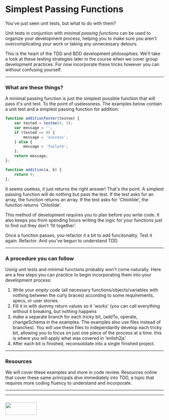 # Simplest Passing Functions
You've just seen unit tests, but what to do with them?  

Unit tests in conjuntion with _minimal passing functions_ can be used to organize your development process, helping you to make sure you aren't overcomplicating your work or taking any unnecessary detours.  

This is the heart of the TDD and BDD development philosophies.  We'll take a look at these testing strategies later in the course when we cover group development practices.  For now incorporate these tricks however you can without confusing yourself.
___
### What are these things?

A minimal passing function is just the simplest possible function that will pass it's unit test.  To the point of uselessness.  The examples below contain a unit test and a simplest passing function for addition:
 
```javascript
function additionTester(testee) {
	var tested = testee(4, 5);
	var message = '';
	if (tested == 9) {
		message = 'success';
	} else {
		message = 'failure';
	};
	return message;
};

function addition(a, b) {
	return 9;
};
```
It seems useless, it just returns the right answer!  That's the point.  A simplest passing function will do nothing but pass the test.  If the test asks for an array, the function returns an array.  If the test asks for 'Chlotilde', the function returns 'Chlotilde'.

This method of development requires you to plan before you write code. It also keeps you from spending hours writing the logic for your functions just to find out they don't 'fit together'.  

Once a function passes, you refactor it a bit to add funcitonality.  Test it again.  Refactor. And you've begun to understand TDD.

___
### A procedure you can follow

Using unit tests and minimal functions probably won't come naturally.  Here are a few steps you can practice to begin incorporating them into your development process:
1. Write your _empty code_ (all necessary functions/objects/variables with nothing between the curly braces) according to some requirements, specs, or user stories.
2. Fill it in with dummy return values so it 'works' (you can call everything without it breaking, but nothing happens
3. make a separate branch for each tricky bit, (addTo, operate, changeSchema in the examples.  The examples also use files instead of branches).  You will use these files to independantly develop each tricky bit, allowing you to focus on just one piece of the process at a time.  this is where you will apply what was covered in 'enlish2js'
4. After each bit is finished, reconsolidate into a single finished project.

___
### Resources

We will cover these examples and more in code review.  Resources online that cover these same prinicpals dive immediately into TDD, a topic that requires more coding fluency to understand and incorporate.





___
___
### <a href="http://elewa.education/blog" target="_blank"><img src="https://user-images.githubusercontent.com/18554853/34921062-506450ae-f97d-11e7-875f-6feeb26ad72d.png" width="100" height="40"/></a>